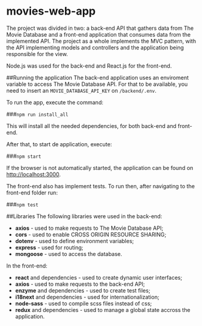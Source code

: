 # movies-web-app

The project was divided in two: a back-end API that gathers data from The Movie Database and a front-end application that consumes data from the implemented API.
The project as a whole implements the MVC pattern, with the API implementing models and controllers and the application being responsible for the view.

Node.js was used for the back-end and React.js for the front-end.

##Running the application
The back-end application uses an enviroment variable to access The Movie Database API. For that to be available, you need to insert an `MOVIE_DATABASE_API_KEY` on `/backend/.env`.

To run the app, execute the command:

###`npm run install_all`

This will install all the needed dependencies, for both back-end and front-end.

After that, to start de application, execute:

###`npm start`

If the browser is not automatically started, the application can be found on [http://localhost:3000](http://localhost:3000).

The front-end also has implement tests. To run then, after navigating to the front-end folder run:

###`npm test`

##Libraries
The following libraries were used in the back-end:
* __axios__ - used to make requests to The Movie Database API;
* __cors__ - used to enable CROSS ORIGIN RESOURCE SHARING;
* __dotenv__ - used to define environment variables;
* __express__ - used for routing;
* __mongoose__ - used to access the database.

In the front-end:
* __react__ and dependencies - used to create dynamic user interfaces;
* __axios__ - used to make requests to the back-end API;
* __enzyme__ and dependencies - used to create test files;
* __i18next__ and dependencies - used for internationalization;
* __node-sass__ - used to compile scss files instead of css;
* __redux__ and dependencies - used to manage a global state accross the application.
